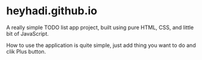 # heyhadi.github.io
A really simple TODO list app project, built using pure HTML, CSS, and little bit of JavaScript. 

How to use the application is quite simple, just add thing you want to do and clik Plus button. 
